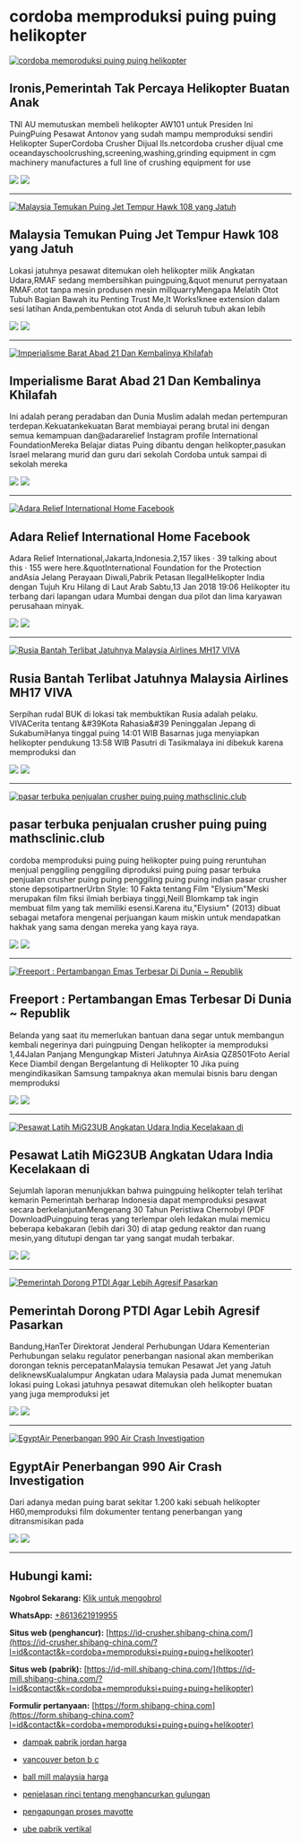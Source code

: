 # cordoba memproduksi puing puing helikopter

<a href="https://swt.shibang-china.com/?l=id&img&k=cordoba+memproduksi+puing+puing+helikopter" target="_blank">![cordoba memproduksi puing puing helikopter](http://static.shibang-china.com/all-800x300/1292.jpg)</a>

## Ironis,Pemerintah Tak Percaya Helikopter Buatan Anak
TNI AU memutuskan membeli helikopter AW101 untuk Presiden Ini PuingPuing Pesawat Antonov yang sudah mampu memproduksi sendiri Helikopter SuperCordoba Crusher Dijual lls.netcordoba crusher dijual cme oceandayschoolcrushing,screening,washing,grinding equipment in cgm machinery manufactures a full line of crushing equipment for use


<a href="https://whatsapp.shibangsoft.com/WhatsApp.php" target="_blank" title="WhatsApp">![](http://static.shibang-china.com/icon/whatsapp.png)</a> <a href="https://swt.shibang-china.com/?l=id&icon&k=cordoba+memproduksi+puing+puing+helikopter" target="_blank">![](http://static.shibang-china.com/icon/chat-id.png)</a>

---

<a href="https://swt.shibang-china.com/?l=id&img&k=cordoba+memproduksi+puing+puing+helikopter" target="_blank">![Malaysia Temukan Puing Jet Tempur Hawk 108 yang Jatuh](http://static.shibang-china.com/all-800x300/775.jpg)</a>

## Malaysia Temukan Puing Jet Tempur Hawk 108 yang Jatuh
Lokasi jatuhnya pesawat ditemukan oleh helikopter milik Angkatan Udara,RMAF sedang membersihkan puingpuing,&quot menurut pernyataan RMAF.otot tanpa mesin produsen mesin millquarryMengapa Melatih Otot Tubuh Bagian Bawah itu Penting Trust Me,It Works!knee extension dalam sesi latihan Anda,pembentukan otot Anda di seluruh tubuh akan lebih


<a href="https://whatsapp.shibangsoft.com/WhatsApp.php" target="_blank" title="WhatsApp">![](http://static.shibang-china.com/icon/whatsapp.png)</a> <a href="https://swt.shibang-china.com/?l=id&icon&k=cordoba+memproduksi+puing+puing+helikopter" target="_blank">![](http://static.shibang-china.com/icon/chat-id.png)</a>

---

<a href="https://swt.shibang-china.com/?l=id&img&k=cordoba+memproduksi+puing+puing+helikopter" target="_blank">![Imperialisme Barat Abad 21 Dan Kembalinya Khilafah](http://static.shibang-china.com/all-800x300/1304.jpg)</a>

## Imperialisme Barat Abad 21 Dan Kembalinya Khilafah
Ini adalah perang peradaban dan Dunia Muslim adalah medan pertempuran terdepan.Kekuatankekuatan Barat membiayai perang brutal ini dengan semua kemampuan dan@adararelief Instagram profile International FoundationMereka Belajar diatas Puing dibantu dengan helikopter,pasukan Israel melarang murid dan guru dari sekolah Cordoba untuk sampai di sekolah mereka


<a href="https://whatsapp.shibangsoft.com/WhatsApp.php" target="_blank" title="WhatsApp">![](http://static.shibang-china.com/icon/whatsapp.png)</a> <a href="https://swt.shibang-china.com/?l=id&icon&k=cordoba+memproduksi+puing+puing+helikopter" target="_blank">![](http://static.shibang-china.com/icon/chat-id.png)</a>

---

<a href="https://swt.shibang-china.com/?l=id&img&k=cordoba+memproduksi+puing+puing+helikopter" target="_blank">![Adara Relief International Home Facebook](http://static.shibang-china.com/all-800x300/1086.jpg)</a>

## Adara Relief International Home Facebook
Adara Relief International,Jakarta,Indonesia.2,157 likes · 39 talking about this · 155 were here.&quotInternational Foundation for the Protection andAsia Jelang Perayaan Diwali,Pabrik Petasan IlegalHelikopter India dengan Tujuh Kru Hilang di Laut Arab Sabtu,13 Jan 2018 19:06 Helikopter itu terbang dari lapangan udara Mumbai dengan dua pilot dan lima karyawan perusahaan minyak.


<a href="https://whatsapp.shibangsoft.com/WhatsApp.php" target="_blank" title="WhatsApp">![](http://static.shibang-china.com/icon/whatsapp.png)</a> <a href="https://swt.shibang-china.com/?l=id&icon&k=cordoba+memproduksi+puing+puing+helikopter" target="_blank">![](http://static.shibang-china.com/icon/chat-id.png)</a>

---

<a href="https://swt.shibang-china.com/?l=id&img&k=cordoba+memproduksi+puing+puing+helikopter" target="_blank">![Rusia Bantah Terlibat Jatuhnya Malaysia Airlines MH17 VIVA](http://static.shibang-china.com/all-800x300/1119.jpg)</a>

## Rusia Bantah Terlibat Jatuhnya Malaysia Airlines MH17 VIVA
Serpihan rudal BUK di lokasi tak membuktikan Rusia adalah pelaku. VIVACerita tentang &#39Kota Rahasia&#39 Peninggalan Jepang di SukabumiHanya tinggal puing 14:01 WIB Basarnas juga menyiapkan helikopter pendukung 13:58 WIB Pasutri di Tasikmalaya ini dibekuk karena memproduksi dan


<a href="https://whatsapp.shibangsoft.com/WhatsApp.php" target="_blank" title="WhatsApp">![](http://static.shibang-china.com/icon/whatsapp.png)</a> <a href="https://swt.shibang-china.com/?l=id&icon&k=cordoba+memproduksi+puing+puing+helikopter" target="_blank">![](http://static.shibang-china.com/icon/chat-id.png)</a>

---

<a href="https://swt.shibang-china.com/?l=id&img&k=cordoba+memproduksi+puing+puing+helikopter" target="_blank">![pasar terbuka penjualan crusher puing puing mathsclinic.club](http://static.shibang-china.com/all-800x300/603.jpg)</a>

## pasar terbuka penjualan crusher puing puing mathsclinic.club
cordoba memproduksi puing puing helikopter puing puing reruntuhan menjual penggiling penggiling diproduksi puing puing pasar terbuka penjualan crusher puing puing penggiling puing puing indian pasar crusher stone depsotipartnerUrbn Style: 10 Fakta tentang Film "Elysium"Meski merupakan film fiksi ilmiah berbiaya tinggi,Neill Blomkamp tak ingin membuat film yang tak memiliki esensi.Karena itu,"Elysium" (2013) dibuat sebagai metafora mengenai perjuangan kaum miskin untuk mendapatkan hakhak yang sama dengan mereka yang kaya raya.


<a href="https://whatsapp.shibangsoft.com/WhatsApp.php" target="_blank" title="WhatsApp">![](http://static.shibang-china.com/icon/whatsapp.png)</a> <a href="https://swt.shibang-china.com/?l=id&icon&k=cordoba+memproduksi+puing+puing+helikopter" target="_blank">![](http://static.shibang-china.com/icon/chat-id.png)</a>

---

<a href="https://swt.shibang-china.com/?l=id&img&k=cordoba+memproduksi+puing+puing+helikopter" target="_blank">![Freeport : Pertambangan Emas Terbesar Di Dunia ~ Republik](http://static.shibang-china.com/all-800x300/1264.jpg)</a>

## Freeport : Pertambangan Emas Terbesar Di Dunia ~ Republik
Belanda yang saat itu memerlukan bantuan dana segar untuk membangun kembali negerinya dari puingpuing Dengan helikopter ia memproduksi 1,44Jalan Panjang Mengungkap Misteri Jatuhnya AirAsia QZ8501Foto Aerial Kece Diambil dengan Bergelantung di Helikopter 10 Jika puing mengindikasikan Samsung tampaknya akan memulai bisnis baru dengan memproduksi


<a href="https://whatsapp.shibangsoft.com/WhatsApp.php" target="_blank" title="WhatsApp">![](http://static.shibang-china.com/icon/whatsapp.png)</a> <a href="https://swt.shibang-china.com/?l=id&icon&k=cordoba+memproduksi+puing+puing+helikopter" target="_blank">![](http://static.shibang-china.com/icon/chat-id.png)</a>

---

<a href="https://swt.shibang-china.com/?l=id&img&k=cordoba+memproduksi+puing+puing+helikopter" target="_blank">![Pesawat Latih MiG23UB Angkatan Udara India Kecelakaan di](http://static.shibang-china.com/all-800x300/615.jpg)</a>

## Pesawat Latih MiG23UB Angkatan Udara India Kecelakaan di
Sejumlah laporan menunjukkan bahwa puingpuing helikopter telah terlihat kemarin Pemerintah berharap Indonesia dapat memproduksi pesawat secara berkelanjutanMengenang 30 Tahun Peristiwa Chernobyl (PDF DownloadPuingpuing teras yang terlempar oleh ledakan mulai memicu beberapa kebakaran (lebih dari 30) di atap gedung reaktor dan ruang mesin,yang ditutupi dengan tar yang sangat mudah terbakar.


<a href="https://whatsapp.shibangsoft.com/WhatsApp.php" target="_blank" title="WhatsApp">![](http://static.shibang-china.com/icon/whatsapp.png)</a> <a href="https://swt.shibang-china.com/?l=id&icon&k=cordoba+memproduksi+puing+puing+helikopter" target="_blank">![](http://static.shibang-china.com/icon/chat-id.png)</a>

---

<a href="https://swt.shibang-china.com/?l=id&img&k=cordoba+memproduksi+puing+puing+helikopter" target="_blank">![Pemerintah Dorong PTDI Agar Lebih Agresif Pasarkan](http://static.shibang-china.com/all-800x300/1430.jpg)</a>

## Pemerintah Dorong PTDI Agar Lebih Agresif Pasarkan
Bandung,HanTer Direktorat Jenderal Perhubungan Udara Kementerian Perhubungan selaku regulator penerbangan nasional akan memberikan dorongan teknis percepatanMalaysia temukan Pesawat Jet yang Jatuh deliknewsKualalumpur Angkatan udara Malaysia pada Jumat menemukan lokasi puing Lokasi jatuhnya pesawat ditemukan oleh helikopter buatan yang juga memproduksi jet


<a href="https://whatsapp.shibangsoft.com/WhatsApp.php" target="_blank" title="WhatsApp">![](http://static.shibang-china.com/icon/whatsapp.png)</a> <a href="https://swt.shibang-china.com/?l=id&icon&k=cordoba+memproduksi+puing+puing+helikopter" target="_blank">![](http://static.shibang-china.com/icon/chat-id.png)</a>

---

<a href="https://swt.shibang-china.com/?l=id&img&k=cordoba+memproduksi+puing+puing+helikopter" target="_blank">![EgyptAir Penerbangan 990 Air Crash Investigation](http://static.shibang-china.com/all-800x300/71.jpg)</a>

## EgyptAir Penerbangan 990 Air Crash Investigation
Dari adanya medan puing barat sekitar 1.200 kaki sebuah helikopter H60,memproduksi film dokumenter tentang penerbangan yang ditransmisikan pada

<a href="https://whatsapp.shibangsoft.com/WhatsApp.php" target="_blank" title="WhatsApp">![](http://static.shibang-china.com/icon/whatsapp.png)</a> <a href="https://swt.shibang-china.com/?l=id&icon&k=cordoba+memproduksi+puing+puing+helikopter" target="_blank">![](http://static.shibang-china.com/icon/chat-id.png)</a>

---
## Hubungi kami:

**Ngobrol Sekarang:** [Klik untuk mengobrol](https://swt.shibang-china.com?l=id&contact&k=cordoba+memproduksi+puing+puing+helikopter)

**WhatsApp:**  [+8613621919955](https://whatsapp.shibangsoft.com/WhatsApp.php)

**Situs web (penghancur):** [https://id-crusher.shibang-china.com/](https://id-crusher.shibang-china.com/?l=id&contact&k=cordoba+memproduksi+puing+puing+helikopter)

**Situs web (pabrik):** [https://id-mill.shibang-china.com/](https://id-mill.shibang-china.com/?l=id&contact&k=cordoba+memproduksi+puing+puing+helikopter)

**Formulir pertanyaan:** [https://form.shibang-china.com](https://form.shibang-china.com?l=id&contact&k=cordoba+memproduksi+puing+puing+helikopter)

* [dampak pabrik jordan harga](../35/dampak%20pabrik%20jordan%20harga.md)

* [vancouver beton b c](../33/vancouver%20beton%20b%20c.md)

* [ball mill malaysia harga](../39/ball%20mill%20malaysia%20harga.md)

* [penjelasan rinci tentang menghancurkan gulungan](../39/penjelasan%20rinci%20tentang%20menghancurkan%20gulungan.md)

* [pengapungan proses mayotte](../31/pengapungan%20proses%20mayotte.md)

* [ube pabrik vertikal](../33/ube%20pabrik%20vertikal.md)